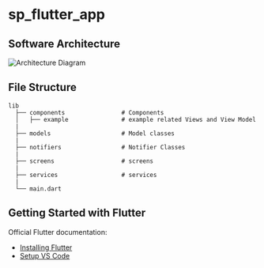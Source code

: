# sp_flutter_app

## Software Architecture

![Architecture Diagram](https://i.ibb.co/1KPwk3L/MVVM-Provider-Architecture.png)

## File Structure

```
lib
  ├── components                # Components
  │   ├── example               # example related Views and View Model
  |
  ├── models                    # Model classes
  |
  ├── notifiers                 # Notifier Classes             
  |
  ├── screens                   # screens
  |
  ├── services                  # services
  |
  └── main.dart              
```

## Getting Started with Flutter

Official Flutter documentation:

- [Installing Flutter](https://flutter.dev/docs/get-started/install)
- [Setup VS Code](https://flutter.dev/docs/get-started/editor?tab=vscode)
